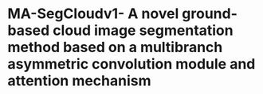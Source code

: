# MA-SegCloudv1- A novel ground-based cloud image segmentation method based on a multibranch asymmetric convolution module and attention mechanism
